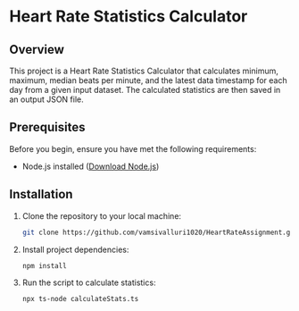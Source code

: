 # Heart Rate Statistics Calculator

## Overview

This project is a Heart Rate Statistics Calculator that calculates minimum, maximum, median beats per minute, and the latest data timestamp for each day from a given input dataset. The calculated statistics are then saved in an output JSON file.

## Prerequisites

Before you begin, ensure you have met the following requirements:

- Node.js installed ([Download Node.js](https://nodejs.org/))

## Installation

1. Clone the repository to your local machine:

   ```bash
   git clone https://github.com/vamsivalluri1020/HeartRateAssignment.git

2. Install project dependencies:

    ```bash
    npm install

3. Run the script to calculate statistics:

    ```bash
    npx ts-node calculateStats.ts
